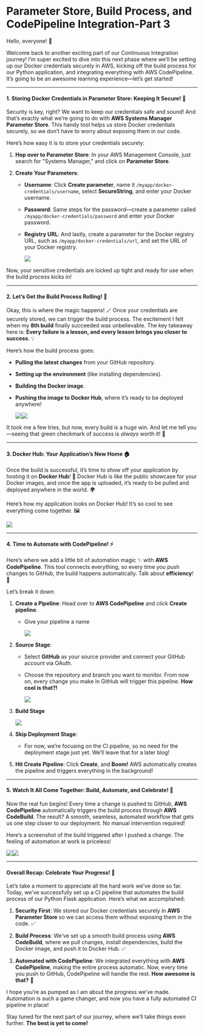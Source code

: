 # Parameter Store, Build Process, and CodePipeline Integration-Part 3
Hello, everyone! 🌟

Welcome back to another exciting part of our Continuous Integration journey! I’m super excited to dive into this next phase where we’ll be setting up our Docker credentials securely in AWS, kicking off the build process for our Python application, and integrating everything with AWS CodePipeline. It’s going to be an awesome learning experience—let’s get started!

----------

#### **1. Storing Docker Credentials in Parameter Store: Keeping It Secure! 🔐**

Security is key, right? We want to keep our credentials safe and sound! And that’s exactly what we’re going to do with **AWS Systems Manager Parameter Store**. This handy tool helps us store Docker credentials securely, so we don’t have to worry about exposing them in our code.

Here’s how easy it is to store your credentials securely:

1.  **Hop over to Parameter Store**: In your AWS Management Console, just search for "Systems Manager," and click on **Parameter Store**.
    
2.  **Create Your Parameters**:
    
    -   **Username**: Click **Create parameter**, name it `/myapp/docker-credentials/username`, select **SecureString**, and enter your Docker username.
        
    -   **Password**: Same steps for the password—create a parameter called `/myapp/docker-credentials/password` and enter your Docker password.
        
    -   **Registry URL**: And lastly, create a parameter for the Docker registry URL, such as `/myapp/docker-credentials/url`, and set the URL of your Docker registry.
        
        ![](https://cdn.hashnode.com/res/hashnode/image/upload/v1735129236450/f269ae0b-5a44-415f-ac65-87365a7010d3.png)

Now, your sensitive credentials are locked up tight and ready for use when the build process kicks in!

----------

#### **2. Let’s Get the Build Process Rolling! 🚀**

Okay, this is where the magic happens! 🪄 Once your credentials are securely stored, we can trigger the build process. The excitement I felt when my **8th build** finally succeeded was unbelievable. The key takeaway here is: **Every failure is a lesson, and every lesson brings you closer to success**. 💡

Here’s how the build process goes:

-   **Pulling the latest changes** from your GitHub repository.
    
-   **Setting up the environment** (like installing dependencies).
    
-   **Building the Docker image**.
    
-   **Pushing the image to Docker Hub**, where it’s ready to be deployed anywhere!
    
    ![](https://cdn.hashnode.com/res/hashnode/image/upload/v1735129292038/11da6902-9586-4881-8ee1-23e4688a918f.png)![](https://cdn.hashnode.com/res/hashnode/image/upload/v1735129314415/f3e65102-c9fb-4ed5-b1da-fdb8b82f73be.png)

It took me a few tries, but now, every build is a huge win. And let me tell you—seeing that green checkmark of success is _always_ worth it! 🎉

----------

#### **3. Docker Hub: Your Application’s New Home 🏠**

Once the build is successful, it’s time to show off your application by hosting it on **Docker Hub**! 🚀 Docker Hub is like the public showcase for your Docker images, and once the app is uploaded, it’s ready to be pulled and deployed anywhere in the world. 🌍

Here’s how my application looks on Docker Hub! It’s so cool to see everything come together. 🖼️

![](https://cdn.hashnode.com/res/hashnode/image/upload/v1735129355577/c1ee3e9f-f4b5-4a01-b1e1-f49a55f191a6.png)

----------

#### **4. Time to Automate with CodePipeline! ⚡**

Here’s where we add a little bit of automation magic ✨ with **AWS CodePipeline**. This tool connects everything, so every time you push changes to GitHub, the build happens automatically. Talk about **efficiency**! 🙌

Let’s break it down:

1.  **Create a Pipeline**: Head over to **AWS CodePipeline** and click **Create pipeline**.
    
    -   Give your pipeline a name
        
        ![](https://cdn.hashnode.com/res/hashnode/image/upload/v1735129424749/e0966ed6-d0af-4acb-8d8c-4a174dc7e210.png)
2.  **Source Stage**:
    
    -   Select **GitHub** as your source provider and connect your GitHub account via OAuth.
        
    -   Choose the repository and branch you want to monitor. From now on, every change you make in GitHub will trigger this pipeline. **How cool is that?!**
        
        ![](https://cdn.hashnode.com/res/hashnode/image/upload/v1735129454175/dff93d21-fec1-411b-bf44-f1fd951dacb5.png)
3.  **Build Stage**
    
    ![](https://cdn.hashnode.com/res/hashnode/image/upload/v1735129528140/2aba297d-6c72-4d4d-9bb7-a789e686b369.png)
4.  **Skip Deployment Stage**:
    
    -   For now, we’re focusing on the CI pipeline, so no need for the deployment stage just yet. We’ll leave that for a later blog!
        
5.  **Hit Create Pipeline**: Click **Create**, and **Boom!** AWS automatically creates the pipeline and triggers everything in the background!
    

----------

#### **5. Watch It All Come Together: Build, Automate, and Celebrate! 🎉**

Now the real fun begins! Every time a change is pushed to GitHub, **AWS CodePipeline** automatically triggers the build process through **AWS CodeBuild**. The result? A smooth, seamless, automated workflow that gets us one step closer to our deployment. No manual intervention required!

Here’s a screenshot of the build triggered after I pushed a change. The feeling of automation at work is priceless!

![](https://cdn.hashnode.com/res/hashnode/image/upload/v1735129584413/98cf9a1c-bd6d-47af-a2f5-3e832c0fc38c.png)![](https://cdn.hashnode.com/res/hashnode/image/upload/v1735129606931/61a36fa0-d7bd-4f1a-8d07-338f705c586d.png)

----------

#### **Overall Recap: Celebrate Your Progress! 🎉**

Let’s take a moment to appreciate all the hard work we’ve done so far. Today, we’ve successfully set up a CI pipeline that automates the build process of our Python Flask application. Here’s what we accomplished:

1.  **Security First**: We stored our Docker credentials securely in **AWS Parameter Store** so we can access them without exposing them in the code. ✅
    
2.  **Build Process**: We’ve set up a smooth build process using **AWS CodeBuild**, where we pull changes, install dependencies, build the Docker image, and push it to Docker Hub. ✅
    
3.  **Automated with CodePipeline**: We integrated everything with **AWS CodePipeline**, making the entire process automatic. Now, every time you push to GitHub, CodePipeline will handle the rest. **How awesome is that?** 🙌
    

I hope you’re as pumped as I am about the progress we’ve made. Automation is such a game changer, and now you have a fully automated CI pipeline in place!

Stay tuned for the next part of our journey, where we’ll take things even further. **The best is yet to come!**
